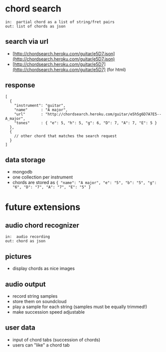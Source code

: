 # chord search
    in:  partial chord as a list of string/fret pairs
    out: list of chords as json

## search via url
- [http://chordsearch.heroku.com/guitar/e5D7.json](http://chordsearch.heroku.com/guitar/e5D7.json)
- [http://chordsearch.heroku.com/guitar/e5D7](http://chordsearch.heroku.com/guitar/e5D7) (for html)

## response
    [
      {
        "instrument": "guitar",
        "name"      : "A major",
        "url"       : "http://chordsearch.heroku.com/guitar/e5h5g6D7A7E5--A_major",
        "tones"     : { "e": 5, "h": 5, "g": 6, "D": 7, "A": 7, "E": 5 }
      },
      {
        // other chord that matches the search request
      }
    ]

## data storage
- mongodb
- one collection per instrument
- chords are stored as `{ "name": "A major", "e": "5", "b": "5", "g": "6", "D": "7", "A": "7", "E": "5" }`

# future extensions

## audio chord recognizer
    in:  audio recording
    out: chord as json

## pictures
- display chords as nice images

## audio output
- record string samples
- store them on soundcloud
- play a sample for each string (samples must be equally trimmed!)
- make succession speed adjustable

## user data
- input of chord tabs (succession of chords)
- users can "like" a chord tab
